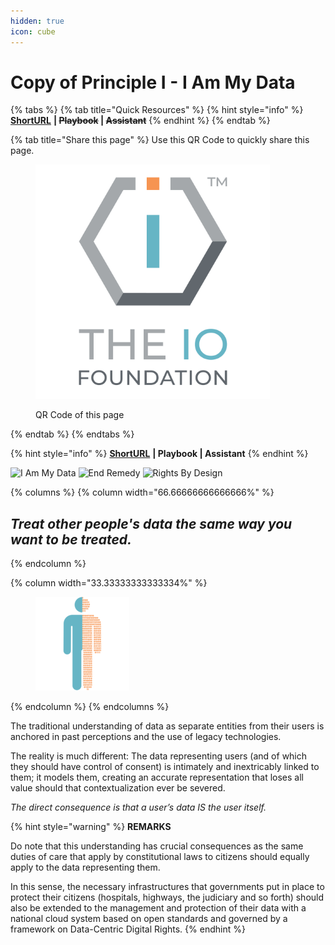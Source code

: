 ```yaml
---
hidden: true
icon: cube
---
```


# Copy of Principle I - I Am My Data

{% tabs %}
{% tab title="Quick Resources" %}
{% hint style="info" %}
[**ShortURL**](https://short.theiofoundation.org/TIOFOrgBoards) **|&#x20;**~~**Playbook**~~**&#x20;|&#x20;**~~**Assistant**~~
{% endhint %}
{% endtab %}

{% tab title="Share this page" %}
Use this QR Code to quickly share this page.

<figure><img src="../../../.gitbook/assets/[TIOF] Comms [P] TIOF Full Logo C T HiRes ENG v1.6.png" alt="" width="375"><figcaption><p>QR Code of this page</p></figcaption></figure>
{% endtab %}
{% endtabs %}

{% hint style="info" %}
[**ShortURL**](https://tiof.click/DCDRPrinciple1) **| Playbook | Assistant**
{% endhint %}

![I Am My Data](<../../../.gitbook/assets/\[TIOF] Comms \[P] Principles PI T XXX v1.0.png>) ![End Remedy](<../../../.gitbook/assets/\[TIOF DCDR] Comms \[P] Principles PII BW T XXX v1.0.png>) ![Rights By Design](<../../../.gitbook/assets/\[TIOF DCDR] Comms \[P] Principles PIII BW T XXX v1.0 (1).png>)

>

{% columns %}
{% column width="66.66666666666666%" %}
## _Treat other people's data the same way you want to be treated._
{% endcolumn %}

{% column width="33.33333333333334%" %}
<figure><img src="../../../.gitbook/assets/[TIOF DCDR] Comms [P] Principles PI T XXX v1.0 (1).png" alt=""><figcaption></figcaption></figure>
{% endcolumn %}
{% endcolumns %}

The traditional understanding of data as separate entities from their users is anchored in past perceptions and the use of legacy technologies.

The reality is much different: The data representing users (and of which they should have control of consent) is intimately and inextricably linked to them; it models them, creating an accurate representation that loses all value should that contextualization ever be severed.

_The direct consequence is that a user’s data IS the user itself._

{% hint style="warning" %}
**REMARKS**

Do note that this understanding has crucial consequences as the same duties of care that apply by constitutional laws to citizens should equally apply to the data representing them.

In this sense, the necessary infrastructures that governments put in place to protect their citizens (hospitals, highways, the judiciary and so forth) should also be extended to the management and protection of their data with a national cloud system based on open standards and governed by a framework on Data-Centric Digital Rights.
{% endhint %}




